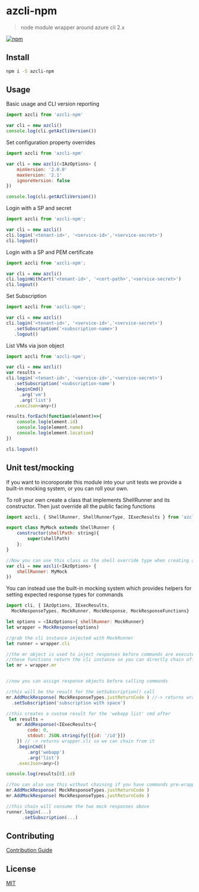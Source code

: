 # azcli-npm

> node module wrapper around azure cli 2.x

[![npm](https://img.shields.io/npm/v/azcli-npm.svg)](https://www.npmjs.com/package/azcli-npm)

## Install

```bash
npm i -S azcli-npm
```

## Usage

Basic usage and CLI version reporting

```js
import azcli from 'azcli-npm'

var cli = new azcli()
console.log(cli.getAzCliVersion())
```

Set configuration property overrides

```js
import azcli from 'azcli-npm'

var cli = new azcli(<IAzOptions> {
    minVersion: '2.0.0'
    maxVersion: '2.1'
    ignoreVersion: false
})

console.log(cli.getAzCliVersion())
```

Login with a SP and secret

```js
import azcli from 'azcli-npm';

var cli = new azcli()
cli.login('<tenant-id>', '<service-id>','<service-secret>')
cli.logout()
```

Login with a SP and PEM certificate

```js
import azcli from 'azcli-npm';

var cli = new azcli()
cli.loginWithCert('<tenant-id>', '<cert-path>','<service-secret>')
cli.logout()
```

Set Subscription

```js
import azcli from 'azcli-npm';

var cli = new azcli()
cli.login('<tenant-id>', '<service-id>','<service-secret>')
   .setSubscription('<subscription-name>')
   .logout()
```
List VMs via json object

```js
import azcli from 'azcli-npm';

var cli = new azcli()
var results =
cli.login('<tenant-id>', '<service-id>','<service-secret>')
   .setSubscription('<subscription-name')
   .beginCmd()
     .arg('vm')
     .arg('list')
   .execJson<any>()

results.forEach(function(element)=>{
    console.log(element.id)
    console.log(element.name)
    console.log(element.location)
})

cli.logout()
```

## Unit test/mocking

If you want to incoroporate this module into your unit tests we provide a built-in mocking system, or you can roll your own.

To roll your own create a class that implements ShellRunner and its constructor. Then just override all the public facing functions

```js
import azcli, { ShellRunner, ShellRunnerType, IExecResults } from 'azcli-npm'

export class MyMock extends ShellRunner {
    constructor(shellPath: string){
        super(shellPath)
    };
}

//Now you can use this class as the shell override type when creating a new cli()
var cli = new azcli(<IAzOptions> {
    shellRunner: MyMock
})
```

You can instead use the built-in mocking system which provides helpers for setting expected response types for commands

```js
import cli, { IAzOptions, IExecResults, 
  MockResponseTypes, MockRunner, MockResponse, MockResponseFunctions} 'azcli-npm'

let options = <IAzOptions>{ shellRunner: MockRunner}
let wrapper = MockResponse(options)

//grab the cli instance injected with MockRunner
let runner = wrapper.cli

//the mr object is used to inject responses before commands are executed
//these functions return the cli instance so you can directly chain off it
let mr = wrapper.mr


//now you can assign response objects before calling commands

//this will be the result for the setSubscription() call
mr.AddMockResponse( MockResponseTypes.justReturnCode ) //-> returns wrapper.cli
  .setSubscription('subscription with space')

//this creates a custom result for the 'webapp list' cmd after
 let results = 
    mr.AddResponse(<IExecResults>{
        code: 0, 
        stdout: JSON.stringify([{id: '/id'}]) 
    }) // -> returns wrapper.cli so we can chain from it
    .beginCmd()
        .arg('webapp')
        .arg('list')
    .execJson<any>()

console.log(results[0].id)

//You can also use this without chaining if you have commands pre-wrapped
mr.AddMockResponse( MockResponseTypes.justReturnCode )
mr.AddMockResponse( MockResponseTypes.justReturnCode )

//this chain will consume the two mock responses above
runner.login(...)
      .setSubscription(...)

```


## Contributing

[Contribution Guide](./CONTRIBUTING.md)

## License

[MIT](./LICENSE)
